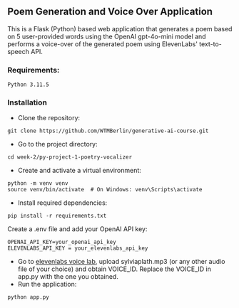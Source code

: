 ## Poem Generation and Voice Over Application

This is a Flask (Python) based web application that generates a poem based on 5 user-provided words using the OpenAI gpt-4o-mini model and performs a voice-over of the generated poem using ElevenLabs' text-to-speech API.

### Requirements:

    Python 3.11.5

### Installation

- Clone the repository:

```
git clone https://github.com/WTMBerlin/generative-ai-course.git
```

- Go to the project directory:

```
cd week-2/py-project-1-poetry-vocalizer
```

- Create and activate a virtual environment:

```
python -m venv venv
source venv/bin/activate  # On Windows: venv\Scripts\activate
```

- Install required dependencies:

```
pip install -r requirements.txt
```

Create a .env file and add your OpenAI API key:

```
OPENAI_API_KEY=your_openai_api_key
ELEVENLABS_API_KEY = your_elevenlabs_api_key
```

- Go to [elevenlabs voice lab](https://elevenlabs.io/app/voice-lab), upload sylviaplath.mp3 (or any other audio file of your choice) and obtain VOICE_ID. Replace the VOICE_ID in app.py with the one you obtained.
- Run the application:

```
python app.py
```
